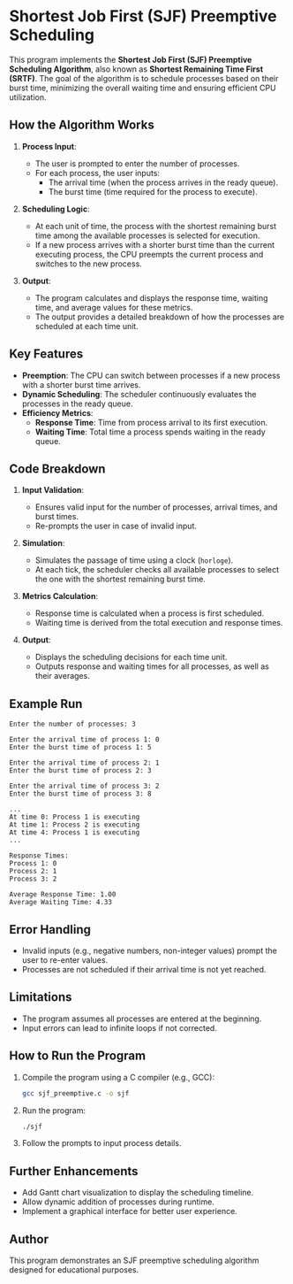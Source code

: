 # Shortest Job First (SJF) Preemptive Scheduling

This program implements the **Shortest Job First (SJF) Preemptive Scheduling Algorithm**, also known as **Shortest Remaining Time First (SRTF)**. The goal of the algorithm is to schedule processes based on their burst time, minimizing the overall waiting time and ensuring efficient CPU utilization.

## How the Algorithm Works

1. **Process Input**:
   - The user is prompted to enter the number of processes.
   - For each process, the user inputs:
     - The arrival time (when the process arrives in the ready queue).
     - The burst time (time required for the process to execute).

2. **Scheduling Logic**:
   - At each unit of time, the process with the shortest remaining burst time among the available processes is selected for execution.
   - If a new process arrives with a shorter burst time than the current executing process, the CPU preempts the current process and switches to the new process.

3. **Output**:
   - The program calculates and displays the response time, waiting time, and average values for these metrics.
   - The output provides a detailed breakdown of how the processes are scheduled at each time unit.

## Key Features

- **Preemption**: The CPU can switch between processes if a new process with a shorter burst time arrives.
- **Dynamic Scheduling**: The scheduler continuously evaluates the processes in the ready queue.
- **Efficiency Metrics**:
  - **Response Time**: Time from process arrival to its first execution.
  - **Waiting Time**: Total time a process spends waiting in the ready queue.

## Code Breakdown

1. **Input Validation**:
   - Ensures valid input for the number of processes, arrival times, and burst times.
   - Re-prompts the user in case of invalid input.

2. **Simulation**:
   - Simulates the passage of time using a clock (`horloge`).
   - At each tick, the scheduler checks all available processes to select the one with the shortest remaining burst time.

3. **Metrics Calculation**:
   - Response time is calculated when a process is first scheduled.
   - Waiting time is derived from the total execution and response times.

4. **Output**:
   - Displays the scheduling decisions for each time unit.
   - Outputs response and waiting times for all processes, as well as their averages.

## Example Run

```text
Enter the number of processes: 3

Enter the arrival time of process 1: 0
Enter the burst time of process 1: 5

Enter the arrival time of process 2: 1
Enter the burst time of process 2: 3

Enter the arrival time of process 3: 2
Enter the burst time of process 3: 8

...
At time 0: Process 1 is executing
At time 1: Process 2 is executing
At time 4: Process 1 is executing
...

Response Times:
Process 1: 0
Process 2: 1
Process 3: 2

Average Response Time: 1.00
Average Waiting Time: 4.33
```

## Error Handling

- Invalid inputs (e.g., negative numbers, non-integer values) prompt the user to re-enter values.
- Processes are not scheduled if their arrival time is not yet reached.

## Limitations

- The program assumes all processes are entered at the beginning.
- Input errors can lead to infinite loops if not corrected.

## How to Run the Program

1. Compile the program using a C compiler (e.g., GCC):
   ```bash
   gcc sjf_preemptive.c -o sjf
   ```
2. Run the program:
   ```bash
   ./sjf
   ```

3. Follow the prompts to input process details.

## Further Enhancements

- Add Gantt chart visualization to display the scheduling timeline.
- Allow dynamic addition of processes during runtime.
- Implement a graphical interface for better user experience.

## Author
This program demonstrates an SJF preemptive scheduling algorithm designed for educational purposes.

